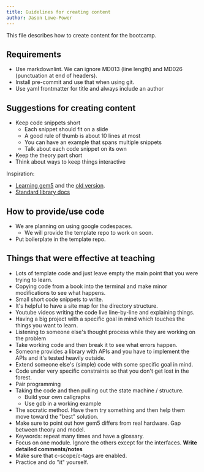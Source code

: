 ```yaml
---
title: Guidelines for creating content
author: Jason Lowe-Power
---
```


This file describes how to create content for the bootcamp.

## Requirements

- Use markdownlint. We can ignore MD013 (line length) and MD026 (punctuation at end of headers).
- Install pre-commit and use that when using git.
- Use yaml frontmatter for title and always include an author

## Suggestions for creating content

- Keep code snippets short
  - Each snippet should fit on a slide
  - A good rule of thumb is about 10 lines at most
  - You can have an example that spans multiple snippets
  - Talk about each code snippet on its own
- Keep the theory part short
- Think about ways to keep things interactive

Inspiration:

- [Learning gem5](https://www.gem5.org/documentation/learning_gem5/introduction/) and the [old version](http://learning.gem5.org/).
- [Standard library docs](https://www.gem5.org/documentation/gem5-stdlib/overview)

## How to provide/use code

- We are planning on using google codespaces.
  - We will provide the template repo to work on soon.
- Put boilerplate in the template repo.

## Things that were effective at teaching

- Lots of template code and just leave empty the main point that you were trying to learn.
- Copying code from a book into the terminal and make minor modifications to see what happens.
- Small short code snippets to write.
- It's helpful to have a site map for the directory structure.
- Youtube videos writing the code live line-by-line and explaining things.
- Having a big project with a specific goal in mind which touches the things you want to learn.
- Listening to someone else's thought process while they are working on the problem
- Take working code and then break it to see what errors happen.
- Someone provides a library with APIs and you have to implement the APIs and it's tested heavily outside.
- Extend someone else's (simple) code with some specific goal in mind.
- Code under very specific constraints so that you don't get lost in the forest.
- Pair programming
- Taking the code and then pulling out the state machine / structure.
  - Build your own callgraphs
  - Use gdb in a working example
- The socratic method. Have them try something and then help them move toward the "best" solution.
- Make sure to point out how gem5 differs from real hardware. Gap between theory and model.
- Keywords: repeat many times and have a glossary.
- Focus on one module. Ignore the others except for the interfaces. **Write detailed comments/notes**
- Make sure that c-scope/c-tags are enabled.
- Practice and do "it" yourself.
